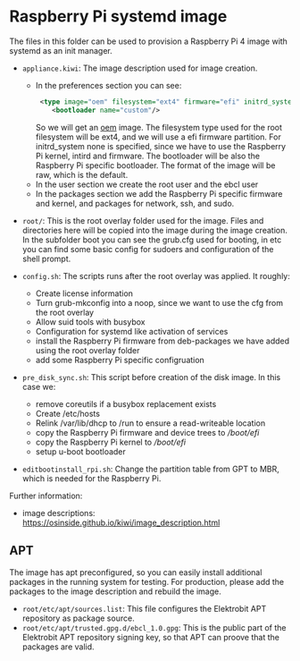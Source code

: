 # Raspberry Pi systemd image

The files in this folder can be used to provision a Raspberry Pi 4 image with systemd as an init manager.

- `appliance.kiwi`: The image description used for image creation. 
    - In the preferences section you can see: 
        ```xml
         <type image="oem" filesystem="ext4" firmware="efi" initrd_system="none" bootpartition="false" efipartsize="128" devicepersistency="by-label" editbootinstall="editbootinstall_rpi.sh">
            <bootloader name="custom"/>
        ```
         So we will get an [oem](https://osinside.github.io/kiwi/image_types_and_results.html) image. The filesystem type used for the root filesystem will be ext4, and we will use a efi firmware partition. For initrd_system none is specified, since we have to use the Raspberry Pi kernel, intird and firmware. The bootloader will be also the Raspberry Pi specific bootloader. The format of the image will be raw, which is the default.
    - In the user section we create the root user and the ebcl user
    - In the packages section we add the Raspberry Pi specific firmware and kernel, and packages for network, ssh, and sudo.

- `root/`: This is the root overlay folder used for the image. Files and directories here will be copied into the image during the image creation. In the subfolder boot you can see the grub.cfg used for booting, in etc you can find some basic config for sudoers and configuration of the shell prompt.

- `config.sh`: The scripts runs after the root overlay was applied. It roughly:
    - Create license information
    - Turn grub-mkconfig into a noop, since we want to use the cfg from the root overlay
    - Allow suid tools with busybox
    - Configuration for systemd like activation of services
    - install the Raspberry Pi firmware from deb-packages we have added using the root overlay folder
    - add some Raspberry Pi specific configruation

- `pre_disk_sync.sh`: This script before creation of the disk image. In this case we:
    - remove coreutils if a busybox replacement exists
    - Create /etc/hosts
    - Relink /var/lib/dhcp to /run to ensure a read-writeable location
    - copy the Raspberry Pi firmware and device trees to _/boot/efi_
    - copy the Raspberry Pi kernel  to _/boot/efi_
    - setup u-boot bootloader

- `editbootinstall_rpi.sh`: Change the partition table from GPT to MBR, which is needed for the Raspberry Pi.


Further information:
- image descriptions: https://osinside.github.io/kiwi/image_description.html

## APT

The image has apt preconfigured, so you can easily install additional packages in the running system for testing.
For production, please add the packages to the image description and rebuild the image.

- `root/etc/apt/sources.list`: This file configures the Elektrobit APT repository as package source.
- `root/etc/apt/trusted.gpg.d/ebcl_1.0.gpg`: This is the public part of the Elektrobit APT repository signing key, so that APT can proove that the packages are valid.

